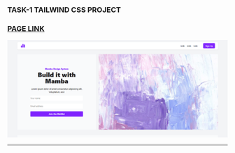 
### TASK-1 TAILWIND CSS PROJECT
### [ PAGE LINK  ](https://neslihan1999ulug.github.io/Tailwind-CSS-Project--1/)

![ Page](./src/project-1.png)

---